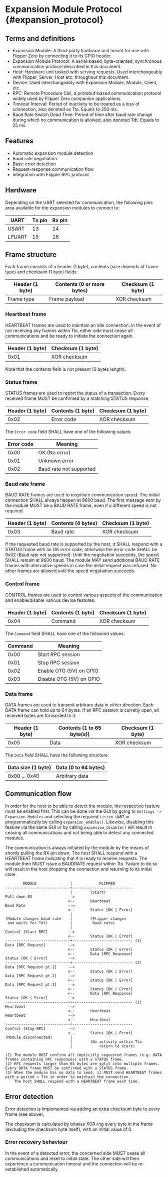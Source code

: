 # Expansion Module Protocol {#expansion_protocol}

## Terms and definitions

- Expansion Module: A third-party hardware unit meant for use with Flipper Zero by connecting it to its GPIO header.
- Expansion Module Protocol: A serial-based, byte-oriented, synchronous communication protocol described in this document.
- Host: Hardware unit tasked with serving requests. Used interchangeably with Flipper, Server, Host etc. throughout this document.
- Device: Used interchangeably with Expansion Module, Module, Client, etc.
- RPC: Remote Procedure Call, a protobuf-based communication protocol widely used by Flipper Zero companion applications.
- Timeout Interval: Period of inactivity to be treated as a loss of connection, also denoted as Tto. Equals to 250 ms.
- Baud Rate Switch Dead Time: Period of time after baud rate change during which no communication is allowed, also denoted Tdt. Equals to 25 ms.

## Features

- Automatic expansion module detection
- Baud rate negotiation
- Basic error detection
- Request-response communication flow
- Integration with Flipper RPC protocol

## Hardware

Depending on the UART selected for communication, the following pins area available for the expansion modules to connect to:

| UART   | Tx pin | Rx pin |
|--------|--------|--------|
| USART  | 13     | 14     |
| LPUART | 15     | 16     |

## Frame structure

Each frame consists of a header (1 byte), contents (size depends of frame type) and checksum (1 byte) fields:

| Header (1 byte) | Contents (0 or more bytes) | Checksum (1 byte) |
|-----------------|----------------------------|-------------------|
| Frame type      | Frame payload              | XOR checksum      |

### Heartbeat frame

HEARTBEAT frames are used to maintain an idle connection. In the event of not receiving any frames within Tto, either side must cease all communications and be ready to initiate the connection again.

| Header (1 byte) | Checksum (1 byte) |
|-----------------|-------------------|
| 0x01            | XOR checksum      |

Note that the contents field is not present (0 bytes length).

### Status frame

STATUS frames are used to report the status of a transaction. Every received frame MUST be confirmed by a matching STATUS response.

| Header (1 byte) | Contents (1 byte) | Checksum (1 byte) |
|-----------------|-------------------|-------------------|
| 0x02            | Error code        | XOR checksum      |

The `Error code` field SHALL have one of the following values:

| Error code | Meaning                 |
|------------|-------------------------|
| 0x00       | OK (No error)           |
| 0x01       | Unknown error           |
| 0x02       | Baud rate not supported |

### Baud rate frame

BAUD RATE frames are used to negotiate communication speed. The initial connection SHALL always happen at 9600 baud. The first message sent by the module MUST be a BAUD RATE frame, even if a different speed is not required.

| Header (1 byte) | Contents (4 bytes) | Checksum (1 byte) |
|-----------------|--------------------|-------------------|
| 0x03            | Baud rate          | XOR checksum      |

If the requested baud rate is supported by the host, it SHALL respond with a STATUS frame with an OK error code, otherwise the error code SHALL be 0x02 (Baud rate not supported). Until the negotiation succeeds, the speed SHALL remain at 9600 baud. The module MAY send additional BAUD RATE frames with alternative speeds in case the initial request was refused. No other frames are allowed until the speed negotiation succeeds.

### Control frame

CONTROL frames are used to control various aspects of the communication and enable/disable various device features.

| Header (1 byte) | Contents (1 byte) | Checksum (1 byte) |
|-----------------|-------------------|-------------------|
| 0x04            | Command           | XOR checksum      |

The `Command` field SHALL have one of the followind values:

| Command | Meaning                  |
|---------|--------------------------|
| 0x00    | Start RPC session        |
| 0x01    | Stop RPC session         |
| 0x02    | Enable OTG (5V) on GPIO  |
| 0x03    | Disable OTG (5V) on GPIO |

### Data frame

DATA frames are used to transmit arbitrary data in either direction. Each DATA frame can hold up to 64 bytes. If an RPC session is curretly open, all received bytes are forwarded to it.

| Header (1 byte) | Contents (1 to 65 byte(s)) | Checksum (1 byte) |
|-----------------|----------------------------|-------------------|
| 0x05            | Data                       | XOR checksum      |

The `Data` field SHALL have the following structure:

| Data size (1 byte) | Data (0 to 64 bytes) |
|--------------------|----------------------|
| 0x00 ... 0x40      | Arbitrary data       |

## Communication flow

In order for the host to be able to detect the module, the respective feature must be enabled first. This can be done via the GUI by going to `Settings -> Expansion Modules` and selecting the required `Listen UART` or programmatically by calling `expansion_enable()`. Likewise, disabling this feature via the same GUI or by calling `expansion_disable()` will result in ceasing all communications and not being able to detect any connected modules.

The communication is always initiated by the module by the means of shortly pulling the RX pin down. The host SHALL respond with a HEARTBEAT frame indicating that it is ready to receive requests. The module then MUST issue a BAUDRATE request within Tto. Failure to do so will result in the host dropping the connection and returning to its initial state.

```
        MODULE               |            FLIPPER
-----------------------------+---------------------------
                             |        (Start)
Pull down RX                -->
                            <--       Heartbeat
Baud Rate                   -->
                            <--       Status [OK | Error]
                             |
(Module changes baud rate    |        (Flipper changes 
 and waits for Tdt)          |         baud rate)
                             |
Control [Start RPC]         -->
                            <--       Status [OK | Error]
-----------------------------+--------------------------- (1)
Data [RPC Request]          -->
                            <--       Status [OK | Error]
                            <--       Data [RPC Response]
Status [OK | Error]         -->
-----------------------------+--------------------------- (2)
Data [RPC Request pt.1]     -->
                            <--       Status [OK | Error]
Data [RPC Request pt.2]     -->
                            <--       Status [OK | Error]
Data [RPC Request pt.3]     -->
                            <--       Status [OK | Error]
                            <--       Data [RPC Response]
Status [OK | Error]         -->
-----------------------------+--------------------------- (3)
Heartbeat                   -->
                            <--       Heartbeat
Heartbeat                   -->
                            <--       Heartbeat
-----------------------------+---------------------------
Control [Stop RPC]          -->
                            <--       Status [OK | Error]
(Module disconnected)        |
                             |        (No activity within Tto
                             |            return to start)

(1) The module MUST confirm all implicitly requested frames (e.g. DATA frames containing RPC responses) with a STATUS frame.
(2) RPC requests larger than 64 bytes are split into multiple frames. Every DATA frame MUST be confirmed with a STATUS frame.
(3) When the module has no data to send, it MUST send HEARTBEAT frames with a period < Tto in order to maintain the connection.
    The host SHALL respond with a HEARTBEAT frame each time.
```

## Error detection

Error detection is implemented via adding an extra checksum byte to every frame (see above).

The checksum is calculated by bitwise XOR-ing every byte in the frame (excluding the checksum byte itself), with an initial value of 0.

### Error recovery behaviour

In the event of a detected error, the concerned side MUST cease all communications and reset to initial state. The other side will then experience
a communication timeout and the connection will be re-established automatically.
